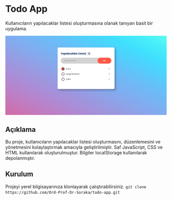 # Todo App

Kullanıcıların yapılacaklar listesi oluşturmasına olanak tanıyan basit bir uygulama.

![Proje Ekran Görüntüsü](./image.png)

## Açıklama

Bu proje, kullanıcıların yapılacaklar listesi oluşturmasını, düzenlemesini ve yönetmesini kolaylaştırmak amacıyla geliştirilmiştir. Saf JavaScript, CSS ve HTML kullanılarak oluşturulmuştur. Bilgiler localStorage kullanılarak depolanmıştır.

## Kurulum

Projeyi yerel bilgisayarınıza klonlayarak çalıştırabilirsiniz.
`git clone https://github.com/Ord-Prof-Dr-Soraka/todo-app.git`
